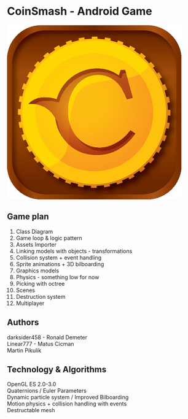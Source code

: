 # CoinSmash - Android Game 
![alt tag](https://github.com/Linear777/CoinSmash/blob/master/Game/CoinSmash/app/src/main/res/mipmap-xhdpi/ic_launcher.png)

## Game plan ##

1. Class Diagram    <br />
2. Game loop & logic pattern  <br />
3. Assets Importer <br />
4. Linking models with objects - transformations <br />
5. Collision system + event handling  <br />
6. Sprite animations + 3D bilboarding <br />
7. Graphics models  <br />
8. Physics - something low for now  <br />
9. Picking with octree  <br />
10. Scenes  <br />
11. Destruction system  <br />
12. Multiplayer <br />

## Authors ##

darksider458 - Ronald Demeter <br />
Linear777 - Matus Cicman <br />
Martin Pikulik 

## Technology & Algorithms ##

OpenGL ES 2.0-3.0 <br />
Quaternions / Euler Parameters <br />
Dynamic particle system / Improved Bilboarding <br />
Motion physics + collision handling with events <br />
Destructable mesh
